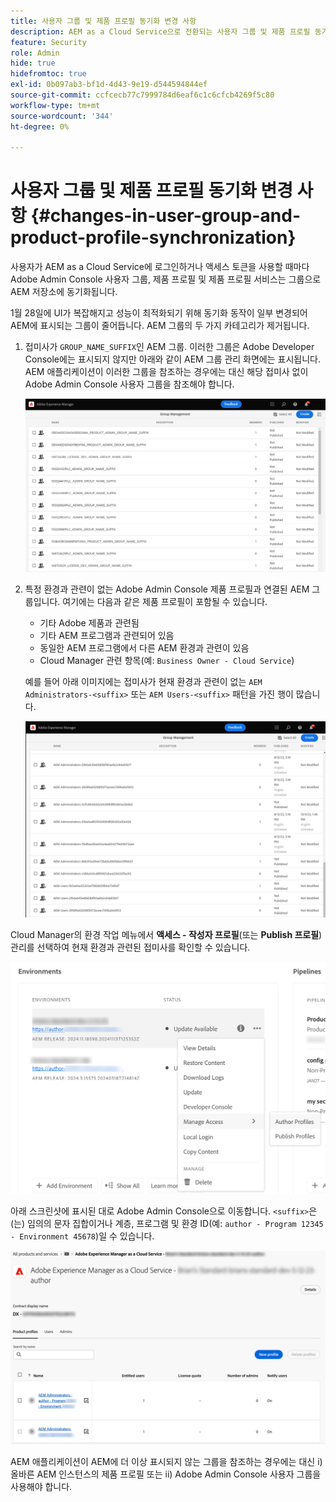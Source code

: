 ```yaml
---
title: 사용자 그룹 및 제품 프로필 동기화 변경 사항
description: AEM as a Cloud Service으로 전환되는 사용자 그룹 및 제품 프로필 동기화의 변경 사항에 대해 알아보기
feature: Security
role: Admin
hide: true
hidefromtoc: true
exl-id: 0b097ab3-bf1d-4d43-9e19-d544594844ef
source-git-commit: ccfcecb77c7999784d6eaf6c1c6cfcb4269f5c80
workflow-type: tm+mt
source-wordcount: '344'
ht-degree: 0%

---
```


# 사용자 그룹 및 제품 프로필 동기화 변경 사항 {#changes-in-user-group-and-product-profile-synchronization}

사용자가 AEM as a Cloud Service에 로그인하거나 액세스 토큰을 사용할 때마다 Adobe Admin Console 사용자 그룹, 제품 프로필 및 제품 프로필 서비스는 그룹으로 AEM 저장소에 동기화됩니다.

1월 28일에 UI가 복잡해지고 성능이 최적화되기 위해 동기화 동작이 일부 변경되어 AEM에 표시되는 그룹이 줄어듭니다. AEM 그룹의 두 가지 카테고리가 제거됩니다.

1. 접미사가 `GROUP_NAME_SUFFIX`인 AEM 그룹. 이러한 그룹은 Adobe Developer Console에는 표시되지 않지만 아래와 같이 AEM 그룹 관리 화면에는 표시됩니다. AEM 애플리케이션이 이러한 그룹을 참조하는 경우에는 대신 해당 접미사 없이 Adobe Admin Console 사용자 그룹을 참조해야 합니다.

   ![제거된 그룹 1](/help/security/assets/removed-groups-1.png)

1. 특정 환경과 관련이 없는 Adobe Admin Console 제품 프로필과 연결된 AEM 그룹입니다. 여기에는 다음과 같은 제품 프로필이 포함될 수 있습니다.

   * 기타 Adobe 제품과 관련됨
   * 기타 AEM 프로그램과 관련되어 있음
   * 동일한 AEM 프로그램에서 다른 AEM 환경과 관련이 있음
   * Cloud Manager 관련 항목(예: `Business Owner - Cloud Service`)

   예를 들어 아래 이미지에는 접미사가 현재 환경과 관련이 없는 `AEM Administrators-<suffix>` 또는 `AEM Users-<suffix>` 패턴을 가진 행이 많습니다.

   ![제거된 그룹 2](/help/security/assets/removed-groups-2.png)

Cloud Manager의 환경 작업 메뉴에서 **액세스 - 작성자 프로필**(또는 **Publish 프로필**) 관리를 선택하여 현재 환경과 관련된 접미사를 확인할 수 있습니다.

![접미사 확인](/help/security/assets/suffix-check.png)

아래 스크린샷에 표시된 대로 Adobe Admin Console으로 이동합니다. `<suffix>`은(는) 임의의 문자 집합이거나 계층, 프로그램 및 환경 ID(예: `author - Program 12345 - Environment 45678`)일 수 있습니다.

![Admin Console의 접미사](/help/security/assets/admin-console-profile-suffixes.png)

AEM 애플리케이션이 AEM에 더 이상 표시되지 않는 그룹을 참조하는 경우에는 대신 i) 올바른 AEM 인스턴스의 제품 프로필 또는 ii) Adobe Admin Console 사용자 그룹을 사용해야 합니다.

